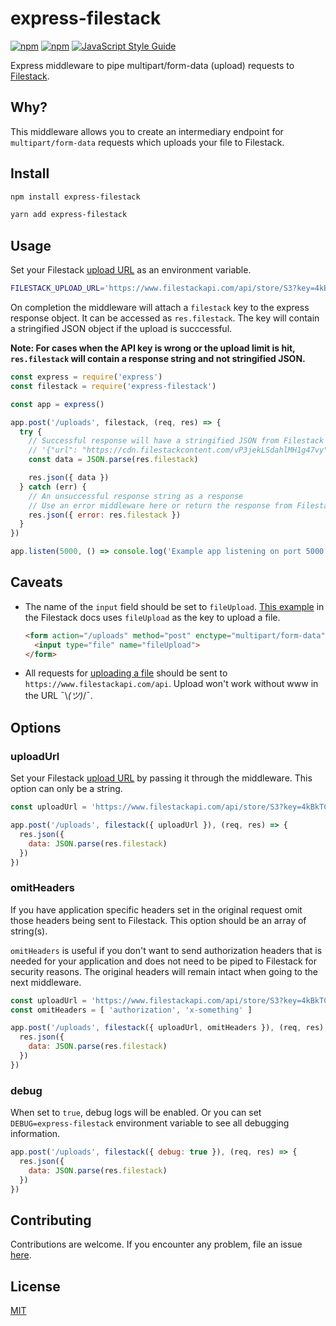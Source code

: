 # express-filestack

[![npm](https://img.shields.io/npm/v/express-filestack.svg)](https://www.npmjs.com/package/express-filestack)
[![npm](https://img.shields.io/npm/dt/express-filestack.svg)](https://www.npmjs.com/package/express-filestack)
[![JavaScript Style Guide](https://img.shields.io/badge/code_style-standard-brightgreen.svg)](https://standardjs.com)

Express middleware to pipe multipart/form-data (upload) requests to [Filestack](https://www.filestack.com/).

## Why?

This middleware allows you to create an intermediary endpoint for `multipart/form-data` requests which uploads your file to Filestack.

## Install

```sh
npm install express-filestack
```

```sh
yarn add express-filestack
```

## Usage

Set your Filestack [upload URL](https://www.filestack.com/docs/api/file/#store) as an environment variable.

```sh
FILESTACK_UPLOAD_URL='https://www.filestackapi.com/api/store/S3?key=4kBkTCq6QTqjkcprFyUN4c'
```

On completion the middleware will attach a `filestack` key to the express response object. It can be accessed as `res.filestack`. The key will contain a stringified JSON object if the upload is succcessful.

**Note: For cases when the API key is wrong or the upload limit is hit, `res.filestack` will contain a response string and not stringified JSON.**

```js
const express = require('express')
const filestack = require('express-filestack')

const app = express()

app.post('/uploads', filestack, (req, res) => {
  try {
    // Successful response will have a stringified JSON from Filestack
    // '{"url": "https://cdn.filestackcontent.com/vP3jekLSdahlMH1g47vy", "size": 4950, "type": "image/png", "filename": "Screen Shot 2018-08-02 at 8.40.25 PM.png"}'
    const data = JSON.parse(res.filestack)

    res.json({ data })
  } catch (err) {
    // An unsuccessful response string as a response
    // Use an error middleware here or return the response from Filestack
    res.json({ error: res.filestack })
  }
})

app.listen(5000, () => console.log('Example app listening on port 5000!'));
```

## Caveats

* The name of the `input` field should be set to `fileUpload`. [This example](https://www.filestack.com/docs/concepts/uploading/#basic-uploads) in the Filestack docs uses `fileUpload` as the key to upload a file.

  ```html
  <form action="/uploads" method="post" enctype="multipart/form-data">
    <input type="file" name="fileUpload">
  </form>
  ```

* All requests for [uploading a file](https://www.filestack.com/docs/api/file/#api-endpoint) should be sent to `https://www.filestackapi.com/api`. Upload won't work without www in the URL ¯\\_(ツ)_/¯.

## Options

### uploadUrl

Set your Filestack [upload URL](https://www.filestack.com/docs/api/file/#store) by passing it through the middleware. This option can only be a string.

```js
const uploadUrl = 'https://www.filestackapi.com/api/store/S3?key=4kBkTCq6QTqjkcprFyUN4c'

app.post('/uploads', filestack({ uploadUrl }), (req, res) => {
  res.json({
    data: JSON.parse(res.filestack)
  })
})
```

### omitHeaders

If you have application specific headers set in the original request omit those headers being sent to Filestack. This option should be an array of string(s).

`omitHeaders` is useful if you don't want to send authorization headers that is needed for your application and does not need to be piped to Filestack for security reasons. The original headers will remain intact when going to the next middleware.

```js
const uploadUrl = 'https://www.filestackapi.com/api/store/S3?key=4kBkTCq6QTqjkcprFyUN4c'
const omitHeaders = [ 'authorization', 'x-something' ]

app.post('/uploads', filestack({ uploadUrl, omitHeaders }), (req, res) => {
  res.json({
    data: JSON.parse(res.filestack)
  })
})
```

### debug

When set to `true`, debug logs will be enabled. Or you can set `DEBUG=express-filestack` environment variable to see all debugging information.

```js
app.post('/uploads', filestack({ debug: true }), (req, res) => {
  res.json({
    data: JSON.parse(res.filestack)
  })
})
```

## Contributing

Contributions are welcome. If you encounter any problem, file an issue [here](https://github.com/mesaugat/express-filestack/issues/new).

## License

[MIT](LICENSE)
